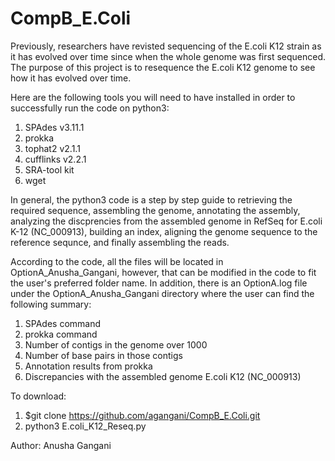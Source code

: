 # CompB_E.Coli

Previously, researchers have revisted sequencing of the E.coli K12 strain as it has evolved over time since when the whole genome was first sequenced. The purpose of this project is to resequence the E.coli K12 genome to see how it has evolved over time.

Here are the following tools you will need to have installed in order to successfully run the code on python3:
1. SPAdes v3.11.1
2. prokka 
3. tophat2 v2.1.1
4. cufflinks v2.2.1
5. SRA-tool kit
6. wget 

In general, the python3 code is a step by step guide to retrieving the required sequence, assembling the genome, annotating the assembly, analyzing the discprencies from the assembled genome in RefSeq for E.coli K-12 (NC_000913), building an index, aligning the genome sequence to the reference sequnce, and finally assembling the reads. 

According to the code, all the files will be located in OptionA_Anusha_Gangani, however, that can be modified in the code to fit the user's preferred folder name. In addition, there is an OptionA.log file under the OptionA_Anusha_Gangani directory where the user can find the following summary: 
1. SPAdes command
2. prokka command
3. Number of contigs in the genome over 1000
4. Number of base pairs in those contigs
5. Annotation results from prokka 
6. Discrepancies with the assembled genome E.coli K12 (NC_000913)


To download:
1. $git clone https://github.com/agangani/CompB_E.Coli.git
2. python3 E.coli_K12_Reseq.py








Author: Anusha Gangani

